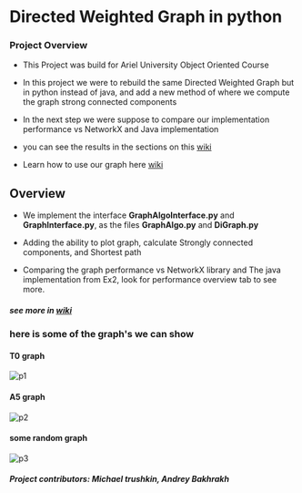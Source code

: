 # Directed Weighted Graph in python
### Project Overview

- This Project was build for Ariel University Object Oriented Course

- In this project we were to rebuild the same Directed Weighted Graph but in python instead of java, and add a new method of where we compute
the graph strong connected components

- In the next step we were suppose to compare our implementation performance vs NetworkX and Java implementation  

- you can see the results in the sections on this [wiki](https://github.com/miko-t/Ex3_OPP/wiki/Performance-on-given-Graph's)

- Learn how to use our graph here [wiki](https://github.com/miko-t/Ex3_OPP/wiki/How-to-use)

## Overview
- We implement the interface **GraphAlgoInterface.py** and **GraphInterface.py**, as the files **GraphAlgo.py** and **DiGraph.py**

- Adding the ability to plot graph, calculate Strongly connected components, and Shortest path

- Comparing the graph performance vs NetworkX library and The java implementation from Ex2, look for performance overview tab to see more.

##### see more in [wiki](https://github.com/miko-t/Ex3_OPP/wiki/Overview)


### here is some of the graph's we can show

#### T0 graph
![p1](https://user-images.githubusercontent.com/48411662/104340558-7ae3a680-5501-11eb-8944-98d091475568.png)

#### A5 graph
![p2](https://user-images.githubusercontent.com/48411662/104340550-79b27980-5501-11eb-8568-3c6c2912d4b2.png)

#### some random graph
![p3](https://user-images.githubusercontent.com/48411662/104340557-7ae3a680-5501-11eb-82e4-ab4987211815.png)

##### **Project contributors**: Michael trushkin, Andrey Bakhrakh
